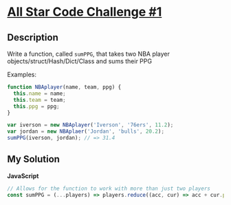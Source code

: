 # [All Star Code Challenge #1](https://www.codewars.com/kata/5863f97fb3a675d9a700003f)

## Description

Write a function, called `sumPPG`, that takes two NBA player objects/struct/Hash/Dict/Class and sums their PPG

Examples:

```js
function NBAplayer(name, team, ppg) {
  this.name = name;
  this.team = team;
  this.ppg = ppg;
}

var iverson = new NBAplayer('Iverson', '76ers', 11.2);
var jordan = new NBAplaer('Jordan', 'bulls', 20.2);
sumPPG(iverson, jordan); // => 31.4
```

## My Solution

**JavaScript**

```js
// Allows for the function to work with more than just two players
const sumPPG = (...players) => players.reduce((acc, cur) => acc + cur.ppg, 0);
```
